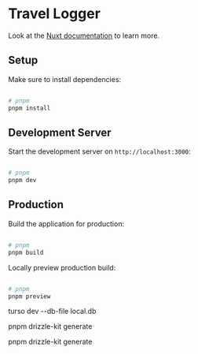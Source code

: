 # Travel Logger

Look at the [Nuxt documentation](https://nuxt.com/docs/getting-started/introduction) to learn more.

## Setup

Make sure to install dependencies:

```bash

# pnpm
pnpm install

```

## Development Server

Start the development server on `http://localhost:3000`:

```bash

# pnpm
pnpm dev

```

## Production

Build the application for production:

```bash

# pnpm
pnpm build

```

Locally preview production build:

```bash

# pnpm
pnpm preview

```

turso dev --db-file local.db

pnpm drizzle-kit generate

pnpm drizzle-kit generate
